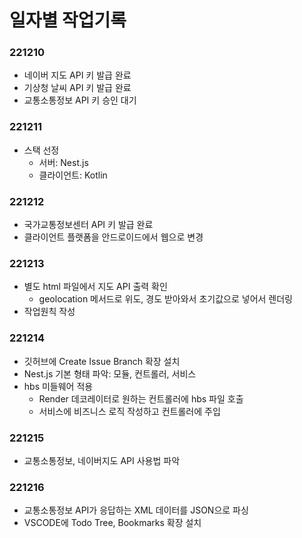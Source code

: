 # 일자별 작업기록
### 221210
- 네이버 지도 API 키 발급 완료
- 기상청 날씨 API 키 발급 완료
- 교통소통정보 API 키 승인 대기

### 221211
- 스택 선정
  - 서버: Nest.js
  - 클라이언트: Kotlin

### 221212
- 국가교통정보센터 API 키 발급 완료
- 클라이언트 플랫폼을 안드로이드에서 웹으로 변경

### 221213
- 별도 html 파일에서 지도 API 출력 확인
  - geolocation 메서드로 위도, 경도 받아와서 초기값으로 넣어서 렌더링
- 작업원칙 작성

### 221214
- 깃허브에 Create Issue Branch 확장 설치
- Nest.js 기본 형태 파악: 모듈, 컨트롤러, 서비스
- hbs 미들웨어 적용
  - Render 데코레이터로 원하는 컨트롤러에 hbs 파일 호출
  - 서비스에 비즈니스 로직 작성하고 컨트롤러에 주입

### 221215
- 교통소통정보, 네이버지도 API 사용법 파악

### 221216
- 교통소통정보 API가 응답하는 XML 데이터를 JSON으로 파싱
- VSCODE에 Todo Tree, Bookmarks 확장 설치
